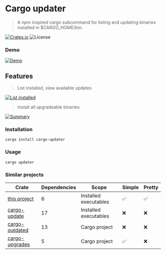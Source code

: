 # Cargo updater

> A npm inspired cargo subcommand for listing and updating binaries installed in $CARGO_HOME/bin.


[![Crates.io](https://img.shields.io/crates/v/cargo-updater)](https://crates.io/crates/cargo-updater)
![License](https://img.shields.io/crates/l/cargo-updater)


### Demo

[![Demo](./demos/demo.gif)](./demos/demo.gif)

## Features

> List installed, view available updates

[![List installed](./demos/list.png)](./demos/list.png)

> Install all upgradeable binaries

[![Summary](./demos/final.png)](./demos/final.png)


### Installation

```shell
cargo install cargo-updater
```

### Usage

```shell
cargo updater
```

### Similar projects

| Crate | Dependencies | Scope | Simple | Pretty <!-- beauty lies in the eyes of the beholder --> |
| - | - | - | - | - |
| [this project](https://crates.io/crates/cargo-updater) | 6 | Installed executables | ✅ | ✅ |
| [cargo-update](https://crates.io/crates/cargo-update) | 17 | Installed executables | ❌ | ❌ |
| [cargo-outdated](https://crates.io/crates/cargo-outdated) | 13 | Cargo project | ❌ | ❌ |
| [cargo-upgrades](https://crates.io/crates/cargo-upgrades) | 5 | Cargo project | ✅ | ❌ |
